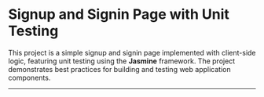 # Signup and Signin Page with Unit Testing

This project is a simple signup and signin page implemented with client-side logic, featuring unit testing using the **Jasmine** framework. The project demonstrates best practices for building and testing web application components.

---
